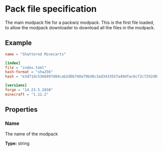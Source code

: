 # Pack file specification
The main modpack file for a packwiz modpack.
This is the first file loaded, to allow the modpack downloader to download all the files in the modpack.


## Example
```toml
name = "Shattered Minecarts"

[index]
file = "index.toml"
hash-format = "sha256"
hash = "e3d71dc5366997d84cab2d0b748a79bd8c3ad3433557a49dfac6cf2c7292d011"

[versions]
forge = "14.23.5.2838"
minecraft = "1.12.2"
```

## Properties
### Name
The name of the modpack

**Type:** string
